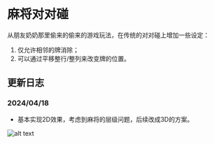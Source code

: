 # 麻将对对碰
从朋友奶奶那里偷来的偷来的游戏玩法，在传统的对对碰上增加一些设定：

1. 仅允许相邻的牌消除；
2. 可以通过平移整行/整列来改变牌的位置。

## 更新日志
### 2024/04/18
- 基本实现2D效果，考虑到麻将的层级问题，后续改成3D的方案。

![alt text](media/20240418.png.png)